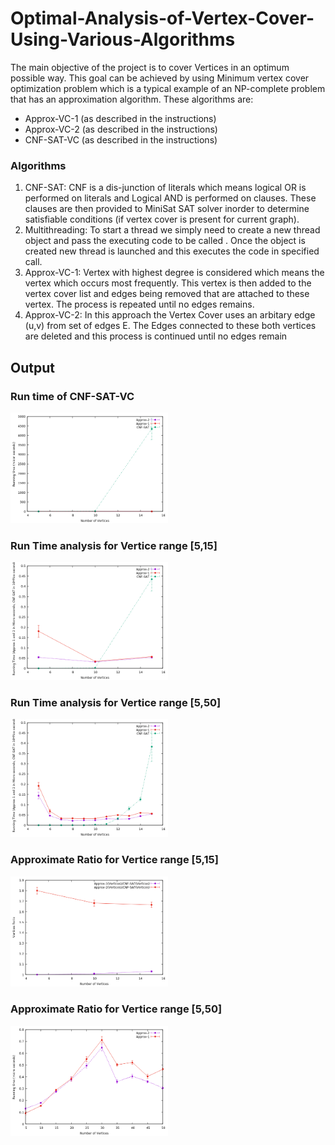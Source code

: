 # Optimal-Analysis-of-Vertex-Cover-Using-Various-Algorithms

The main objective of the project is to cover Vertices in an optimum possible way. This
goal can be achieved by using Minimum vertex cover optimization problem which is a typical example of an NP-complete problem that has an approximation algorithm. 
These algorithms are: 
- Approx-VC-1 (as described in the instructions)
- Approx-VC-2 (as described in the instructions)
- CNF-SAT-VC (as described in the instructions)

### Algorithms
1. CNF-SAT: 
CNF is a dis-junction of literals which means logical OR is performed on literals and
Logical AND is performed on clauses. These clauses are then provided to MiniSat SAT
solver inorder to determine satisfiable conditions (if vertex cover is present for current
graph). 
2. Multithreading: 
To start a thread we simply need to create a new thread object and pass the executing code to be called . Once the object is created new thread is launched and this executes the code in specified call. 
3. Approx-VC-1: 
Vertex with highest degree is considered which means the vertex which occurs most frequently. This vertex is then added to the vertex cover list and edges being removed that are attached to these vertex. The process is repeated until no edges remains. 
4. Approx-VC-2: 
In this approach the Vertex Cover uses an arbitary edge (u,v) from set of edges E. The Edges connected to these both vertices are deleted and this process is continued until no edges remain 


## Output 

### Run time of CNF-SAT-VC
<img src="photos/Duration15_3algo.png" width="50%" height="50%"> 
 
 
### Run Time analysis for Vertice range [5,15]
<img src="photos/Final3Algos.png" width="50%" height="50%"> 
 
  
  ### Run Time analysis for Vertice range [5,50]
<img src="photos/Final3Algos1to15.png" width="50%" height="50%"> 
 
  
  ### Approximate Ratio for Vertice range [5,15]
<img src="photos/VerticesRatio.png" width="50%" height="50%"> 

### Approximate Ratio for Vertice range [5,50]
<img src="photos/50data2algo.png" width="50%" height="50%"> 
 
  




